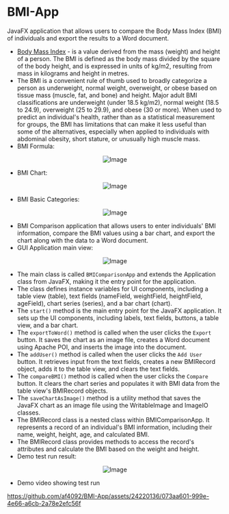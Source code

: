 # BMI-App
JavaFX application that allows users to compare the Body Mass Index (BMI) of individuals and export the results to a Word document. 

- [Body Mass Index](https://en.wikipedia.org/wiki/Body_mass_index) - is a value derived from the mass (weight) and height of a person. The BMI is defined as the body mass divided by the square of the body height, and is expressed in units of kg/m2, resulting from mass in kilograms and height in metres.
- The BMI is a convenient rule of thumb used to broadly categorize a person as underweight, normal weight, overweight, or obese based on tissue mass (muscle, fat, and bone) and height. Major adult BMI classifications are underweight (under 18.5 kg/m2), normal weight (18.5 to 24.9), overweight (25 to 29.9), and obese (30 or more). When used to predict an individual's health, rather than as a statistical measurement for groups, the BMI has limitations that can make it less useful than some of the alternatives, especially when applied to individuals with abdominal obesity, short stature, or unusually high muscle mass.
- BMI Formula:

<p align="center">
  <img src="https://github.com/af4092/BMI-App/assets/24220136/08dce797-25b7-49c3-898e-2d0da6e96b72" alt="Image">
</p>

- BMI Chart:

<p align="center">
  <img src="https://github.com/af4092/BMI-App/assets/24220136/51d572df-2adc-48f4-bf04-665e1664b749" alt="Image">
</p>

- BMI Basic Categories:

<p align="center">
  <img src="https://github.com/af4092/BMI-App/assets/24220136/a12ee95c-5d70-45d2-83e4-0f7e7c2efd03" alt="Image">
</p>

- BMI Comparison application that allows users to enter individuals' BMI information, compare the BMI values using a bar chart, and export the chart along with the data to a Word document.
- GUI Application main view:

<p align="center">
  <img src="https://github.com/af4092/BMI-App/assets/24220136/4e37f51e-5f3e-4c08-8769-4d13cdceb529" alt="Image">
</p>

- The main class is called `BMIComparisonApp` and extends the Application class from JavaFX, making it the entry point for the application.
- The class defines instance variables for UI components, including a table view (table), text fields (nameField, weightField, heightField, ageField), chart series (series), and a bar chart (chart).
- The `start()` method is the main entry point for the JavaFX application. It sets up the UI components, including labels, text fields, buttons, a table view, and a bar chart.
- The `exportToWord()` method is called when the user clicks the `Export` button. It saves the chart as an image file, creates a Word document using Apache POI, and inserts the image into the document.
- The `addUser()` method is called when the user clicks the `Add User` button. It retrieves input from the text fields, creates a new BMIRecord object, adds it to the table view, and clears the text fields.
- The `compareBMI()` method is called when the user clicks the `Compare` button. It clears the chart series and populates it with BMI data from the table view's BMIRecord objects.
- The `saveChartAsImage()` method is a utility method that saves the JavaFX chart as an image file using the WritableImage and ImageIO classes.
- The BMIRecord class is a nested class within BMIComparisonApp. It represents a record of an individual's BMI information, including their name, weight, height, age, and calculated BMI.
- The BMIRecord class provides methods to access the record's attributes and calculate the BMI based on the weight and height.
- Demo test run result:

<p align="center">
  <img src="https://github.com/af4092/BMI-App/assets/24220136/2a535aef-0581-4ee9-aaf5-0fd6bb9142e6" alt="Image">
</p>

- Demo video showing test run

https://github.com/af4092/BMI-App/assets/24220136/073aa601-999e-4e66-a6cb-2a78e2efc56f

